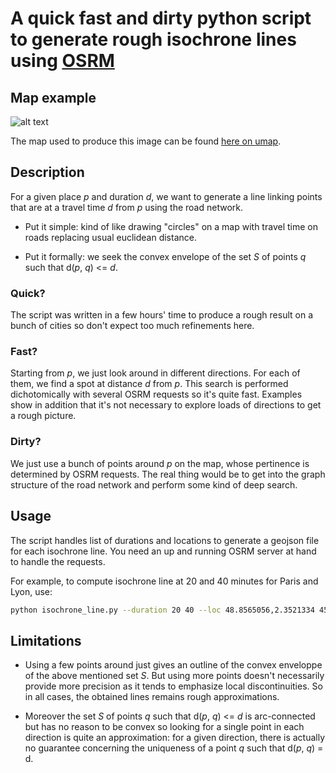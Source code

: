 # A quick fast and dirty python script to generate rough isochrone lines using [OSRM](http://www.project-osrm.org)

## Map example

![alt text](./img/example.gif "Map picture example.")

The map used to produce this image can be found [here on
umap](umap.openstreetmap.fr/m/35416/).

## Description

For a given place _p_ and duration _d_, we want to generate a line
linking points that are at a travel time _d_ from _p_ using the road
network.

- Put it simple: kind of like drawing "circles" on a map
with travel time on roads replacing usual euclidean distance.

- Put it formally: we seek the convex envelope of the set _S_ of
  points _q_ such that d(_p_, _q_) <= _d_.

### Quick?

The script was written in a few hours' time to produce a rough result
on a bunch of cities so don't expect too much refinements here.

### Fast?

Starting from _p_, we just look around in different directions. For
each of them, we find a spot at distance _d_ from _p_. This search is
performed dichotomically with several OSRM requests so it's quite
fast. Examples show in addition that it's not necessary to explore
loads of directions to get a rough picture.

### Dirty?

We just use a bunch of points around _p_ on the map, whose pertinence
is determined by OSRM requests. The real thing would be to get into
the graph structure of the road network and perform some kind of deep
search.

## Usage

The script handles list of durations and locations to generate a
geojson file for each isochrone line. You need an up and running OSRM
server at hand to handle the requests.

For example, to compute isochrone line at 20 and 40 minutes for Paris
and Lyon, use:

```bash
python isochrone_line.py --duration 20 40 --loc 48.8565056,2.3521334 45.7575926,4.8323239
```

## Limitations

* Using a few points around just gives an outline of the convex
  enveloppe of the above mentioned set _S_. But using more points
  doesn't necessarily provide more precision as it tends to emphasize
  local discontinuities. So in all cases, the obtained lines remains
  rough approximations.

* Moreover the set _S_ of points _q_ such that d(_p_, _q_) <= _d_ is
  arc-connected but has no reason to be convex so looking for a single
  point in each direction is quite an approximation: for a given
  direction, there is actually no guarantee concerning the uniqueness
  of a point _q_ such that d(_p_, _q_) = d.
